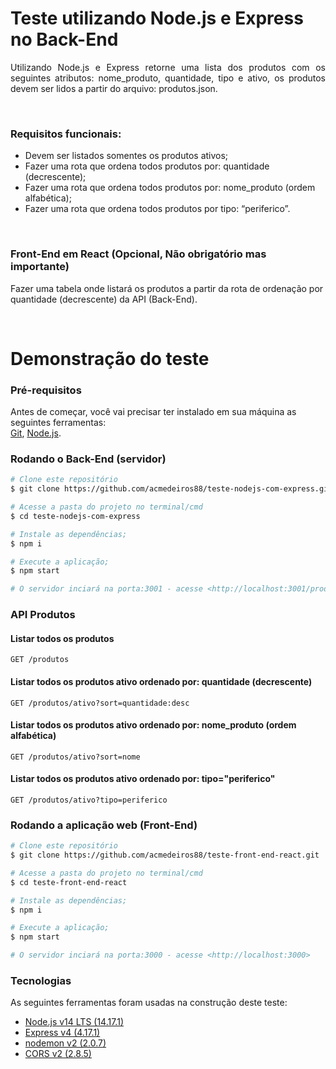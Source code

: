 # Teste utilizando Node.js e Express no Back-End

<p align="justify">Utilizando Node.js e Express retorne uma lista dos produtos com os seguintes
atributos: nome_produto, quantidade, tipo e ativo, os produtos devem ser lidos a
partir do arquivo: produtos.json.</p>
<br/>

### Requisitos funcionais:
- Devem ser listados somentes os produtos ativos;
- Fazer uma rota que ordena todos produtos por: quantidade (decrescente);
- Fazer uma rota que ordena todos produtos por: nome_produto (ordem alfabética);
- Fazer uma rota que ordena todos produtos por tipo: “periferico”.
<br/>

### Front-End em React (Opcional, Não obrigatório mas importante)

<p>Fazer uma tabela onde listará os produtos a partir da rota de ordenação por quantidade (decrescente) da API (Back-End).</p>
<br/>

# Demonstração do teste

### Pré-requisitos

Antes de começar, você vai precisar ter instalado em sua máquina as seguintes ferramentas:  
[Git](https://git-scm.com), [Node.js](https://nodejs.org/en/).

### Rodando o Back-End (servidor)

```bash
# Clone este repositório
$ git clone https://github.com/acmedeiros88/teste-nodejs-com-express.git

# Acesse a pasta do projeto no terminal/cmd
$ cd teste-nodejs-com-express

# Instale as dependências;
$ npm i

# Execute a aplicação;
$ npm start

# O servidor inciará na porta:3001 - acesse <http://localhost:3001/produtos>  
```

### API Produtos

#### Listar todos os produtos
```
GET /produtos
```

#### Listar todos os produtos ativo ordenado por: quantidade (decrescente)
```
GET /produtos/ativo?sort=quantidade:desc
```

#### Listar todos os produtos ativo ordenado por: nome_produto (ordem alfabética)
```
GET /produtos/ativo?sort=nome
```

#### Listar todos os produtos ativo ordenado por: tipo="periferico"
```
GET /produtos/ativo?tipo=periferico
```

### Rodando a aplicação web (Front-End)

```bash
# Clone este repositório
$ git clone https://github.com/acmedeiros88/teste-front-end-react.git

# Acesse a pasta do projeto no terminal/cmd
$ cd teste-front-end-react

# Instale as dependências;
$ npm i

# Execute a aplicação;
$ npm start

# O servidor inciará na porta:3000 - acesse <http://localhost:3000>  
```

### Tecnologias

As seguintes ferramentas foram usadas na construção deste teste:

- [Node.js v14 LTS (14.17.1)](https://nodejs.org/en/)
- [Express v4 (4.17.1)](https://expressjs.com/)
- [nodemon v2 (2.0.7)](https://npmjs.com/package/nodemon)
- [CORS v2 (2.8.5)](https://expressjs.com/en/resources/middleware/cors.html)
